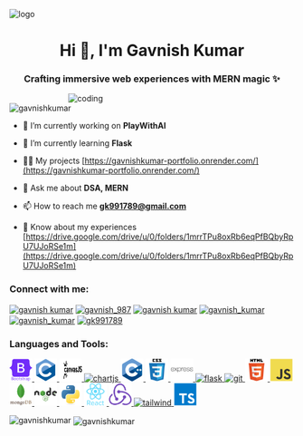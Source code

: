 ![logo](https://github.com/Gavnishkumar/Gavnishkumar/blob/main/profileBack%20(1).gif)
<h1 align="center">Hi 👋, I'm Gavnish Kumar</h1>
<h3 align="center">Crafting immersive web experiences with MERN magic ✨</h3>
<p align="right"></p><img align="right" width="400" src="https://user-images.githubusercontent.com/55389276/140866485-8fb1c876-9a8f-4d6a-98dc-08c4981eaf70.gif" alt="coding"></p>
<p align="left"> <img src="https://komarev.com/ghpvc/?username=gavnishkumar&label=Profile%20views&color=0e75b6&style=flat" alt="gavnishkumar" /> </p>


- 🔭 I’m currently working on **PlayWithAI**

- 🌱 I’m currently learning **Flask**

- 👨‍💻 My projects [https://gavnishkumar-portfolio.onrender.com/](https://gavnishkumar-portfolio.onrender.com/)

- 💬 Ask me about **DSA, MERN**

- 📫 How to reach me **gk991789@gmail.com**

- 📄 Know about my experiences [https://drive.google.com/drive/u/0/folders/1mrrTPu8oxRb6eqPfBQbyRpU7UJoRSe1m](https://drive.google.com/drive/u/0/folders/1mrrTPu8oxRb6eqPfBQbyRpU7UJoRSe1m)

<h3 align="left">Connect with me:</h3>
<p align="left">
<a href="https://linkedin.com/in/gavnish kumar" target="blank"><img align="center" src="https://raw.githubusercontent.com/rahuldkjain/github-profile-readme-generator/master/src/images/icons/Social/linked-in-alt.svg" alt="gavnish kumar" height="30" width="40" /></a>
<a href="https://www.codechef.com/users/gavnish_987" target="blank"><img align="center" src="https://cdn.jsdelivr.net/npm/simple-icons@3.1.0/icons/codechef.svg" alt="gavnish_987" height="30" width="40" /></a>
<a href="https://www.hackerrank.com/gavnish kumar" target="blank"><img align="center" src="https://raw.githubusercontent.com/rahuldkjain/github-profile-readme-generator/master/src/images/icons/Social/hackerrank.svg" alt="gavnish kumar" height="30" width="40" /></a>
<a href="https://codeforces.com/profile/gavnish_kumar" target="blank"><img align="center" src="https://raw.githubusercontent.com/rahuldkjain/github-profile-readme-generator/master/src/images/icons/Social/codeforces.svg" alt="gavnish_kumar" height="30" width="40" /></a>
<a href="https://www.leetcode.com/gavnish_kumar" target="blank"><img align="center" src="https://raw.githubusercontent.com/rahuldkjain/github-profile-readme-generator/master/src/images/icons/Social/leet-code.svg" alt="gavnish_kumar" height="30" width="40" /></a>
<a href="https://auth.geeksforgeeks.org/user/gk991789" target="blank"><img align="center" src="https://raw.githubusercontent.com/rahuldkjain/github-profile-readme-generator/master/src/images/icons/Social/geeks-for-geeks.svg" alt="gk991789" height="30" width="40" /></a>
</p>

<h3 align="left">Languages and Tools:</h3>
<p align="left"> <a href="https://getbootstrap.com" target="_blank" rel="noreferrer"> <img src="https://raw.githubusercontent.com/devicons/devicon/master/icons/bootstrap/bootstrap-plain-wordmark.svg" alt="bootstrap" width="40" height="40"/> </a> <a href="https://www.cprogramming.com/" target="_blank" rel="noreferrer"> <img src="https://raw.githubusercontent.com/devicons/devicon/master/icons/c/c-original.svg" alt="c" width="40" height="40"/> </a> <a href="https://canvasjs.com" target="_blank" rel="noreferrer"> <img src="https://raw.githubusercontent.com/Hardik0307/Hardik0307/master/assets/canvasjs-charts.svg" alt="canvasjs" width="40" height="40"/> </a> <a href="https://www.chartjs.org" target="_blank" rel="noreferrer"> <img src="https://www.chartjs.org/media/logo-title.svg" alt="chartjs" width="40" height="40"/> </a> <a href="https://www.w3schools.com/cpp/" target="_blank" rel="noreferrer"> <img src="https://raw.githubusercontent.com/devicons/devicon/master/icons/cplusplus/cplusplus-original.svg" alt="cplusplus" width="40" height="40"/> </a> <a href="https://www.w3schools.com/css/" target="_blank" rel="noreferrer"> <img src="https://raw.githubusercontent.com/devicons/devicon/master/icons/css3/css3-original-wordmark.svg" alt="css3" width="40" height="40"/> </a> <a href="https://expressjs.com" target="_blank" rel="noreferrer"> <img src="https://raw.githubusercontent.com/devicons/devicon/master/icons/express/express-original-wordmark.svg" alt="express" width="40" height="40"/> </a> <a href="https://flask.palletsprojects.com/" target="_blank" rel="noreferrer"> <img src="https://www.vectorlogo.zone/logos/pocoo_flask/pocoo_flask-icon.svg" alt="flask" width="40" height="40"/> </a> <a href="https://git-scm.com/" target="_blank" rel="noreferrer"> <img src="https://www.vectorlogo.zone/logos/git-scm/git-scm-icon.svg" alt="git" width="40" height="40"/> </a> <a href="https://www.w3.org/html/" target="_blank" rel="noreferrer"> <img src="https://raw.githubusercontent.com/devicons/devicon/master/icons/html5/html5-original-wordmark.svg" alt="html5" width="40" height="40"/> </a> <a href="https://developer.mozilla.org/en-US/docs/Web/JavaScript" target="_blank" rel="noreferrer"> <img src="https://raw.githubusercontent.com/devicons/devicon/master/icons/javascript/javascript-original.svg" alt="javascript" width="40" height="40"/> </a> <a href="https://www.mongodb.com/" target="_blank" rel="noreferrer"> <img src="https://raw.githubusercontent.com/devicons/devicon/master/icons/mongodb/mongodb-original-wordmark.svg" alt="mongodb" width="40" height="40"/> </a> <a href="https://nodejs.org" target="_blank" rel="noreferrer"> <img src="https://raw.githubusercontent.com/devicons/devicon/master/icons/nodejs/nodejs-original-wordmark.svg" alt="nodejs" width="40" height="40"/> </a> <a href="https://www.python.org" target="_blank" rel="noreferrer"> <img src="https://raw.githubusercontent.com/devicons/devicon/master/icons/python/python-original.svg" alt="python" width="40" height="40"/> </a> <a href="https://reactjs.org/" target="_blank" rel="noreferrer"> <img src="https://raw.githubusercontent.com/devicons/devicon/master/icons/react/react-original-wordmark.svg" alt="react" width="40" height="40"/> </a> <a href="https://redux.js.org" target="_blank" rel="noreferrer"> <img src="https://raw.githubusercontent.com/devicons/devicon/master/icons/redux/redux-original.svg" alt="redux" width="40" height="40"/> </a> <a href="https://tailwindcss.com/" target="_blank" rel="noreferrer"> <img src="https://www.vectorlogo.zone/logos/tailwindcss/tailwindcss-icon.svg" alt="tailwind" width="40" height="40"/> </a> <a href="https://www.typescriptlang.org/" target="_blank" rel="noreferrer"> <img src="https://raw.githubusercontent.com/devicons/devicon/master/icons/typescript/typescript-original.svg" alt="typescript" width="40" height="40"/> </a> </p>

<p><img align="left" src="https://github-readme-stats.vercel.app/api/top-langs?username=gavnishkumar&show_icons=true&locale=en&layout=compact" alt="gavnishkumar" /></p>

<p>&nbsp;<img align="center" src="https://github-readme-stats.vercel.app/api?username=gavnishkumar&show_icons=true&locale=en" alt="gavnishkumar" /></p>

